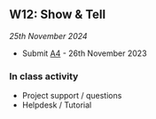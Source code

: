 ## W12: Show & Tell

*25th November 2024*

* Submit [A4](/41934/Assignments/A4) - 26th November 2023

### In class activity
* Project support / questions
* Helpdesk / Tutorial
